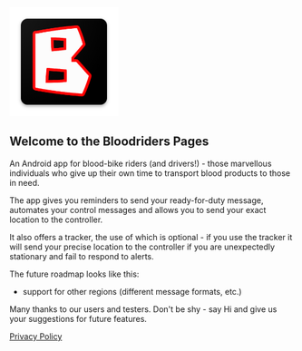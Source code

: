 ![Logo](ic_launcher.png)

## Welcome to the Bloodriders Pages

An Android app for blood-bike riders (and drivers!) - those marvellous individuals who give up their own time to transport blood products to those in need.

The app gives you reminders to send your ready-for-duty message, automates your control messages and allows you to send your exact location to the controller.

It also offers a tracker, the use of which is optional - if you use the tracker it will send your precise location to the controller if you are unexpectedly stationary and fail to respond to alerts.

The future roadmap looks like this:
- support for other regions (different message formats, etc.)
 
Many thanks to our users and testers. Don't be shy - say Hi and give us your suggestions for future features.

[Privacy Policy](https://roxburd.github.io/bloodriders/privacy)
